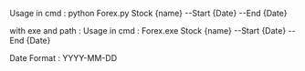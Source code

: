 Usage in cmd : python Forex.py Stock {name} --Start {Date} --End {Date}

with exe and path :
Usage in cmd : Forex.exe Stock {name} --Start {Date} --End {Date}

Date Format : YYYY-MM-DD
